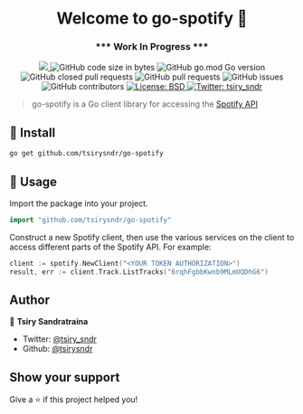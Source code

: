 <h1 align="center">Welcome to go-spotify 👋</h1>
<h3 align="center">*** Work In Progress ***</h3>
<p align="center">
  <a href="https://github.com/tsirysndr/go-spotify/commits/master">
    <img src="https://img.shields.io/github/last-commit/tsirysndr/go-spotify.svg" target="_blank" />
  </a>
  <img alt="GitHub code size in bytes" src="https://img.shields.io/github/languages/code-size/tsirysndr/go-spotify">
  <img alt="GitHub go.mod Go version" src="https://img.shields.io/github/go-mod/go-version/tsirysndr/go-spotify">
  <img alt="GitHub closed pull requests" src="https://img.shields.io/github/issues-pr-closed-raw/tsirysndr/go-spotify">
  <img alt="GitHub pull requests" src="https://img.shields.io/github/issues-pr/tsirysndr/go-spotify">
  <img alt="GitHub issues" src="https://img.shields.io/github/issues/tsirysndr/go-spotify">
  <img alt="GitHub contributors" src="https://img.shields.io/github/contributors/tsirysndr/go-spotify">
  <a href="https://github.com/tsirysndr/go-spotify/blob/master/LICENSE">
    <img alt="License: BSD" src="https://img.shields.io/badge/license-BSD-green.svg" target="_blank" />
  </a>
  <a href="https://twitter.com/tsiry_sndr">
    <img alt="Twitter: tsiry_sndr" src="https://img.shields.io/twitter/follow/tsiry_sndr.svg?style=social" target="_blank" />
  </a>
</p>

> go-spotify is a Go client library for accessing the [Spotify API](https://developer.spotify.com/web-api/)

## 🚚 Install

```sh
go get github.com/tsirysndr/go-spotify
```

## 🚀 Usage

Import the package into your project.

```Go
import "github.com/tsirysndr/go-spotify"
```

Construct a new Spotify client, then use the various services on the client to access different parts of the Spotify API. For example:

```Go
client := spotify.NewClient("<YOUR TOKEN AUTHORIZATION>")
result, err := client.Track.ListTracks("6rqhFgbbKwnb9MLmUQDhG6")
```

## Author

👤 **Tsiry Sandratraina**

* Twitter: [@tsiry_sndr](https://twitter.com/tsiry_sndr)
* Github: [@tsirysndr](https://github.com/tsirysndr)

## Show your support

Give a ⭐️ if this project helped you!
